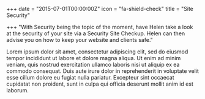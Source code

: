 +++
date = "2015-07-01T00:00:00Z"
icon = "fa-shield-check"
title = "Site Security"

+++
"With Security being the topic of the moment, have Helen take a look at the security of your site via a Security Site Checkup. Helen can then advise you on how to keep your website and clients safe."

<!--more-->

Lorem ipsum dolor sit amet, consectetur adipiscing elit, sed do eiusmod tempor incididunt ut labore et dolore magna aliqua. Ut enim ad minim veniam, quis nostrud exercitation ullamco laboris nisi ut aliquip ex ea commodo consequat. Duis aute irure dolor in reprehenderit in voluptate velit esse cillum dolore eu fugiat nulla pariatur. Excepteur sint occaecat cupidatat non proident, sunt in culpa qui officia deserunt mollit anim id est laborum.
